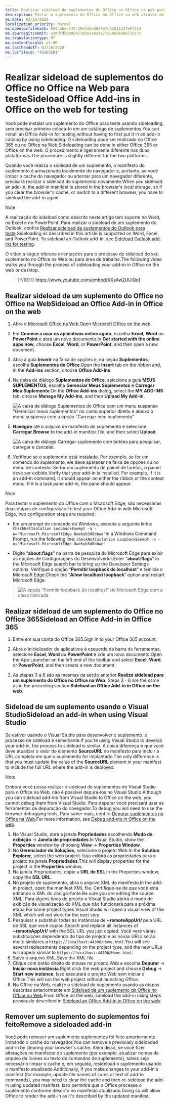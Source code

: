 ```yaml
---
title: Realizar sideload de suplementos do Office no Office na Web para teste
description: Testar o suplemento do Office no Office na web através de sideloading
ms.date: 02/18/2020
localization_priority: Normal
ms.openlocfilehash: 869cabec737c39d7dded04fe7c52011347e0f314
ms.sourcegitcommit: a3ddfdb8a95477850148c4177e20e56a8673517c
ms.translationtype: MT
ms.contentlocale: pt-BR
ms.lasthandoff: 02/20/2020
ms.locfileid: "42163581"
---
```

# <a name="sideload-office-add-ins-in-office-on-the-web-for-testing"></a><span data-ttu-id="c6ffa-103">Realizar sideload de suplementos do Office no Office na Web para teste</span><span class="sxs-lookup"><span data-stu-id="c6ffa-103">Sideload Office Add-ins in Office on the web for testing</span></span>

<span data-ttu-id="c6ffa-104">Você pode instalar um suplemento do Office para teste usando sideloading, sem precisar primeiro colocá-lo em um catálogo de suplementos.</span><span class="sxs-lookup"><span data-stu-id="c6ffa-104">You can install an Office Add-in for testing without having to first put it in an add-in catalog by using sideloading.</span></span> <span data-ttu-id="c6ffa-105">O sideloading pode ser realizado no Office 365 ou no Office na Web.</span><span class="sxs-lookup"><span data-stu-id="c6ffa-105">Sideloading can be done in either Office 365 or Office on the web.</span></span> <span data-ttu-id="c6ffa-106">O procedimento é ligeiramente diferente nas duas plataformas.</span><span class="sxs-lookup"><span data-stu-id="c6ffa-106">The procedure is slightly different for the two platforms.</span></span>

<span data-ttu-id="c6ffa-107">Quando você realiza o sideload de um suplemento, o manifesto do suplemento é armazenado localmente do navegador e, portanto, se você limpar o cache do navegador ou alternar para um navegador diferente, precisará realizar o sideload do suplemento novamente.</span><span class="sxs-lookup"><span data-stu-id="c6ffa-107">When you sideload an add-in, the add-in manifest is stored in the browser's local storage, so if you clear the browser's cache, or switch to a different browser, you have to sideload the add-in again.</span></span>

> [!NOTE]
> <span data-ttu-id="c6ffa-p102">A realização do sideload como descrito neste artigo tem suporte no Word, no Excel e no PowerPoint. Para realizar o sideload de um suplemento do Outlook, confira [Realizar sideload de suplementos do Outlook para teste](../outlook/sideload-outlook-add-ins-for-testing.md).</span><span class="sxs-lookup"><span data-stu-id="c6ffa-p102">Sideloading as described in this article is supported on Word, Excel, and PowerPoint. To sideload an Outlook add-in, see [Sideload Outlook add-ins for testing](../outlook/sideload-outlook-add-ins-for-testing.md).</span></span>

<span data-ttu-id="c6ffa-110">O vídeo a seguir oferece orientações para o processo de sideload do seu suplemento no Office na Web ou para área de trabalho.</span><span class="sxs-lookup"><span data-stu-id="c6ffa-110">The following video walks you through the process of sideloading your add-in in Office on the web or desktop.</span></span>

> [!VIDEO https://www.youtube.com/embed/XXsAw2UUiQo]

## <a name="sideload-an-office-add-in-in-office-on-the-web"></a><span data-ttu-id="c6ffa-111">Realizar sideload de um suplemento do Office no Office na Web</span><span class="sxs-lookup"><span data-stu-id="c6ffa-111">Sideload an Office Add-in in Office on the web</span></span>

1. <span data-ttu-id="c6ffa-112">Abra o [Microsoft Office na Web](https://office.live.com/).</span><span class="sxs-lookup"><span data-stu-id="c6ffa-112">Open [Microsoft Office on the web](https://office.live.com/).</span></span>

2. <span data-ttu-id="c6ffa-113">Em **Comece a usar os aplicativos online agora**, escolha **Excel**, **Word** ou **PowerPoint** e abra um novo documento.</span><span class="sxs-lookup"><span data-stu-id="c6ffa-113">In  **Get started with the online apps now**, choose  **Excel**,  **Word**, or  **PowerPoint**; and then open a new document.</span></span>

3. <span data-ttu-id="c6ffa-114">Abra a guia **Inserir** na faixa de opções e, na seção **Suplementos**, escolha **Suplementos do Office**.</span><span class="sxs-lookup"><span data-stu-id="c6ffa-114">Open the  **Insert** tab on the ribbon and, in the **Add-ins** section, choose **Office Add-ins**.</span></span>

4. <span data-ttu-id="c6ffa-115">Na caixa de diálogo **Suplementos do Office**, selecione a guia **MEUS SUPLEMENTOS**, escolha **Gerenciar Meus Suplementos** e **Carregar Meu Suplemento**.</span><span class="sxs-lookup"><span data-stu-id="c6ffa-115">On the  **Office Add-ins** dialog, select the **MY ADD-INS** tab, choose **Manage My Add-ins**, and then  **Upload My Add-in**.</span></span>

    ![A caixa de diálogo Suplementos do Office com um menu suspenso "Gerenciar meus suplementos" no canto superior direito e abaixo o menu suspenso com a opção "Carregar meu suplemento"](../images/office-add-ins-my-account.png)

5. <span data-ttu-id="c6ffa-117">**Navegue** até o arquivo de manifesto do suplemento e selecione **Carregar**.</span><span class="sxs-lookup"><span data-stu-id="c6ffa-117">**Browse** to the add-in manifest file, and then select **Upload**.</span></span>

    ![A caixa de diálogo Carregar suplemento com botões para pesquisar, carregar e cancelar.](../images/upload-add-in.png)

6. <span data-ttu-id="c6ffa-p103">Verifique se o suplemento está instalado. Por exemplo, se for um comando do suplemento, ele deve aparecer na faixa de opções ou no menu de contexto. Se for um suplemento de painel de tarefas, o painel deve ser exibido.</span><span class="sxs-lookup"><span data-stu-id="c6ffa-p103">Verify that your add-in is installed. For example, if it is an add-in command, it should appear on either the ribbon or the context menu. If it is a task pane add-in, the pane should appear.</span></span>

> [!NOTE]
><span data-ttu-id="c6ffa-122">Para testar o suplemento do Office com o Microsoft Edge, são necessárias duas etapas de configuração:</span><span class="sxs-lookup"><span data-stu-id="c6ffa-122">To test your Office Add-in with Microsoft Edge, two configuration steps are required:</span></span> 
>
> - <span data-ttu-id="c6ffa-123">Em um prompt de comando do Windows, execute a seguinte linha: `CheckNetIsolation LoopbackExempt -a -n="Microsoft.MicrosoftEdge_8wekyb3d8bbwe"`</span><span class="sxs-lookup"><span data-stu-id="c6ffa-123">In a Windows Command Prompt, run the following line: `CheckNetIsolation LoopbackExempt -a -n="Microsoft.MicrosoftEdge_8wekyb3d8bbwe"`</span></span>
>
> - <span data-ttu-id="c6ffa-124">Digite “**about:flags**” na barra de pesquisa do Microsoft Edge para exibir as opções de Configurações do Desenvolvedor.</span><span class="sxs-lookup"><span data-stu-id="c6ffa-124">Enter “**about:flags**” in the Microsoft Edge search bar to bring up the Developer Settings options.</span></span>  <span data-ttu-id="c6ffa-125">Verifique a opção “**Permitir loopback do localhost**” e reinicie o Microsoft Edge.</span><span class="sxs-lookup"><span data-stu-id="c6ffa-125">Check the “**Allow localhost loopback**” option and restart Microsoft Edge.</span></span>

>    ![A opção “Permitir loopback do localhost” do Microsoft Edge com a caixa marcada.](../images/allow-localhost-loopback.png)

## <a name="sideload-an-office-add-in-in-office-365"></a><span data-ttu-id="c6ffa-127">Realizar sideload de um suplemento do Office no Office 365</span><span class="sxs-lookup"><span data-stu-id="c6ffa-127">Sideload an Office Add-in in Office 365</span></span>

1. <span data-ttu-id="c6ffa-128">Entre em sua conta do Office 365.</span><span class="sxs-lookup"><span data-stu-id="c6ffa-128">Sign in to your Office 365 account.</span></span>

2. <span data-ttu-id="c6ffa-129">Abra o inicializador de aplicativos à esquerda da barra de ferramentas, selecione  **Excel**, **Word** ou **PowerPoint** e crie um novo documento.</span><span class="sxs-lookup"><span data-stu-id="c6ffa-129">Open the App Launcher on the left end of the toolbar and select  **Excel**,  **Word**, or  **PowerPoint**, and then create a new document.</span></span>

3. <span data-ttu-id="c6ffa-130">As etapas 3 a 6 são as mesmas da seção anterior **Realize sideload para um suplemento do Office no Office na Web**. </span><span class="sxs-lookup"><span data-stu-id="c6ffa-130">Steps 3 - 6 are the same as in the preceding section **Sideload an Office Add-in in Office on the web**.</span></span>

## <a name="sideload-an-add-in-when-using-visual-studio"></a><span data-ttu-id="c6ffa-131">Sideload de um suplemento usando o Visual Studio</span><span class="sxs-lookup"><span data-stu-id="c6ffa-131">Sideload an add-in when using Visual Studio</span></span>

<span data-ttu-id="c6ffa-132">Se estiver usando o Visual Studio para desenvolver o suplemento, o processo de sideload é semelhante.</span><span class="sxs-lookup"><span data-stu-id="c6ffa-132">If you're using Visual Studio to develop your add-in, the process to sideload is similar.</span></span> <span data-ttu-id="c6ffa-133">A única diferença é que você deve atualizar o valor do elemento **SourceURL** no manifesto para incluir a URL completa em que o suplemento for implantado.</span><span class="sxs-lookup"><span data-stu-id="c6ffa-133">The only difference is that you must update the value of the **SourceURL** element in your manifest to include the full URL where the add-in is deployed.</span></span>

> [!NOTE]
> <span data-ttu-id="c6ffa-134">Embora você possa realizar o sideload de suplementos do Visual Studio para o Office na Web, não é possível depurá-los no Visual Studio.</span><span class="sxs-lookup"><span data-stu-id="c6ffa-134">Although you can sideload add-ins from Visual Studio to Office on the web, you cannot debug them from Visual Studio.</span></span> <span data-ttu-id="c6ffa-135">Para depurar você precisará usar as ferramentas de depuração do navegador.</span><span class="sxs-lookup"><span data-stu-id="c6ffa-135">To debug you will need to use the browser debugging tools.</span></span> <span data-ttu-id="c6ffa-136">Para saber mais, confira [Depurar suplementos no Office na Web](debug-add-ins-in-office-online.md).</span><span class="sxs-lookup"><span data-stu-id="c6ffa-136">For more information, see [Debug add-ins in Office on the web](debug-add-ins-in-office-online.md).</span></span>

1. <span data-ttu-id="c6ffa-137">No Visual Studio, abra a janela **Propriedades** escolhendo **Modo de exibição** -> **Janela de propriedades**.</span><span class="sxs-lookup"><span data-stu-id="c6ffa-137">In Visual Studio, show the **Properties** window by choosing **View** -> **Properties Window**.</span></span>
2. <span data-ttu-id="c6ffa-138">No **Gerenciador de Soluções**, selecione o projeto Web.</span><span class="sxs-lookup"><span data-stu-id="c6ffa-138">In the **Solution Explorer**, select the web project.</span></span> <span data-ttu-id="c6ffa-139">Isso exibirá as propriedades para o projeto na janela **Propriedades**.</span><span class="sxs-lookup"><span data-stu-id="c6ffa-139">This will display properties for the project in the **Properties** window.</span></span>
3. <span data-ttu-id="c6ffa-140">Na janela Propriedades, copie a **URL de SSL**.</span><span class="sxs-lookup"><span data-stu-id="c6ffa-140">In the Properties window, copy the **SSL URL**.</span></span>
4. <span data-ttu-id="c6ffa-141">No projeto de suplemento, abra o arquivo XML do manifesto.</span><span class="sxs-lookup"><span data-stu-id="c6ffa-141">In the add-in project, open the manifest XML file.</span></span> <span data-ttu-id="c6ffa-142">Certifique-se de que você está editando o XML do código-fonte.</span><span class="sxs-lookup"><span data-stu-id="c6ffa-142">Be sure you are editing the source XML.</span></span> <span data-ttu-id="c6ffa-143">Para alguns tipos de projeto o Visual Studio abrirá o modo de exibição de visualização do XML que não funcionará para a próxima etapa.</span><span class="sxs-lookup"><span data-stu-id="c6ffa-143">For some project types Visual Studio will open a visual view of the XML which will not work for the next step.</span></span>
5. <span data-ttu-id="c6ffa-144">Pesquisar e substituir todas as instâncias de **~remoteAppUrl/** pela URL de SSL que você copiou.</span><span class="sxs-lookup"><span data-stu-id="c6ffa-144">Search and replace all instances of **~remoteAppUrl/** with the SSL URL you just copied.</span></span> <span data-ttu-id="c6ffa-145">Você verá várias substituições dependendo do tipo de projeto e as novas URLs serão muito similares a `https://localhost:44300/Home.html`.</span><span class="sxs-lookup"><span data-stu-id="c6ffa-145">You will see several replacements depending on the project type, and the new URLs will appear similar to `https://localhost:44300/Home.html`.</span></span>
6. <span data-ttu-id="c6ffa-146">Salve o arquivo XML.</span><span class="sxs-lookup"><span data-stu-id="c6ffa-146">Save the XML file.</span></span>
7. <span data-ttu-id="c6ffa-147">Clique com botão direito do mouse no projeto Web e escolha **Depurar** -> **Iniciar nova instância**.</span><span class="sxs-lookup"><span data-stu-id="c6ffa-147">Right click the web project and choose **Debug** -> **Start new instance**.</span></span> <span data-ttu-id="c6ffa-148">Isso executará o projeto Web sem iniciar o Office.</span><span class="sxs-lookup"><span data-stu-id="c6ffa-148">This will run the web project without launching Office.</span></span>
8. <span data-ttu-id="c6ffa-149">No Office na Web, realize o sideload do suplemento usando as etapas descritas anteriormente em [Sideload de um suplemento do Office no Office na Web](#sideload-an-office-add-in-in-office-on-the-web).</span><span class="sxs-lookup"><span data-stu-id="c6ffa-149">From Office on the web, sideload the add-in using steps previously described in [Sideload an Office Add-in in Office on the web](#sideload-an-office-add-in-in-office-on-the-web).</span></span>

## <a name="remove-a-sideloaded-add-in"></a><span data-ttu-id="c6ffa-150">Remover um suplemento do suplementos foi feito</span><span class="sxs-lookup"><span data-stu-id="c6ffa-150">Remove a sideloaded add-in</span></span>

<span data-ttu-id="c6ffa-151">Você pode remover um suplemento suplementos foi feito anteriormente limpando o cache do navegador.</span><span class="sxs-lookup"><span data-stu-id="c6ffa-151">You can remove a previously sideloaded add-in by clearing your browser's cache.</span></span> <span data-ttu-id="c6ffa-152">Além disso, se você fizer alterações no manifesto do suplemento (por exemplo, atualizar nomes de arquivo de ícones ou texto de comandos de suplemento), talvez seja necessário limpar o cache e, em seguida, resideload o suplemento usando o manifesto atualizado.</span><span class="sxs-lookup"><span data-stu-id="c6ffa-152">Additionally, if you make changes to your add-in's manifest (for example, update file names of icons or text of add-in commands), you may need to clear the cache and then re-sideload the add-in using updated manifest.</span></span> <span data-ttu-id="c6ffa-153">Isso permitirá que o Office processe o suplemento conforme descrito no manifesto atualizado.</span><span class="sxs-lookup"><span data-stu-id="c6ffa-153">Doing so will allow Office to render the add-in as it's described by the updated manifest.</span></span>
